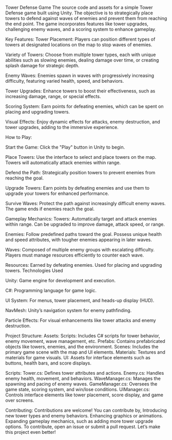 Tower Defense Game 
The source code and assets for a simple Tower Defense game built using Unity. The objective is to strategically place towers to defend against waves of enemies and prevent them from reaching the end point. The game incorporates features like tower upgrades, challenging enemy waves, and a scoring system to enhance gameplay.

Key Features:
  Tower Placement:
    Players can position different types of towers at designated locations on the map to stop waves of enemies.

  Variety of Towers:
    Choose from multiple tower types, each with unique abilities such as slowing enemies, dealing damage over time, or creating splash damage for strategic depth.

  Enemy Waves:
    Enemies spawn in waves with progressively increasing difficulty, featuring varied health, speed, and behaviors.

  Tower Upgrades:
    Enhance towers to boost their effectiveness, such as increasing damage, range, or special effects.

  Scoring System:
    Earn points for defeating enemies, which can be spent on placing and upgrading towers.

  Visual Effects:
    Enjoy dynamic effects for attacks, enemy destruction, and tower upgrades, adding to the immersive experience.

How to Play:

Start the Game: Click the "Play" button in Unity to begin.

Place Towers: Use the interface to select and place towers on the map. Towers will automatically attack enemies within range.

Defend the Path: Strategically position towers to prevent enemies from reaching the goal.

Upgrade Towers: Earn points by defeating enemies and use them to upgrade your towers for enhanced performance.

Survive Waves: Protect the path against increasingly difficult enemy waves. The game ends if enemies reach the goal.


Gameplay Mechanics:
  Towers:
    Automatically target and attack enemies within range.
    Can be upgraded to improve damage, attack speed, or range.
    
  Enemies:
    Follow predefined paths toward the goal.
    Possess unique health and speed attributes, with tougher enemies appearing in later waves.
    
  Waves:
    Composed of multiple enemy groups with escalating difficulty.
    Players must manage resources efficiently to counter each wave.
    
  Resources:
    Earned by defeating enemies.
    Used for placing and upgrading towers.
    Technologies Used
    
Unity: Game engine for development and execution.

C#: Programming language for game logic.

UI System: For menus, tower placement, and heads-up display (HUD).

NavMesh: Unity’s navigation system for enemy pathfinding.

Particle Effects: For visual enhancements like tower attacks and enemy destruction.


Project Structure:
    Assets:
      Scripts: Includes C# scripts for tower behavior, enemy movement, wave management, etc.
      Prefabs: Contains prefabricated objects like towers, enemies, and the environment.
      Scenes: Includes the primary game scene with the map and UI elements.
      Materials: Textures and materials for game visuals.
      UI: Assets for interface elements such as buttons, health bars, and score displays.
      
  Scripts:
    Tower.cs: Defines tower attributes and actions.
    Enemy.cs: Handles enemy health, movement, and behaviors.
    WaveManager.cs: Manages the spawning and pacing of enemy waves.
    GameManager.cs: Oversees the game state, scoring system, and win/lose conditions.
    UIManager.cs: Controls interface elements like tower placement, score display, and game over screens.

Contributing:
  Contributions are welcome! You can contribute by,
    Introducing new tower types and enemy behaviors.
    Enhancing graphics or animations.
    Expanding gameplay mechanics, such as adding more tower upgrade options.
    To contribute, open an issue or submit a pull request. Let’s make this project even better!
